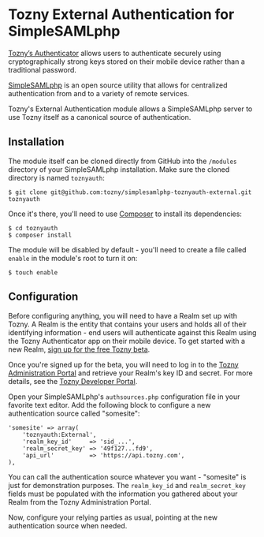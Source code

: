 Tozny External Authentication for SimpleSAMLphp
====

[Tozny’s Authenticator](https://tozny.com/secure-login/) allows users to authenticate securely using cryptographically strong keys stored on their mobile device rather than a traditional password.

[SimpleSAMLphp](https://simplesamlphp.org/) is an open source utility that allows for centralized authentication from and to a variety of remote services.
 
Tozny's External Authentication module allows a SimpleSAMLphp server to use Tozny itself as a canonical source of authentication.

Installation
----

The module itself can be cloned directly from GitHub into the `/modules` directory of your SimpleSAMLphp installation. Make sure the cloned directory is named `toznyauth`: 

    $ git clone git@github.com:tozny/simplesamlphp-toznyauth-external.git toznyauth

Once it's there, you'll need to use [Composer](https://getcomposer.org/) to install its dependencies:
 
    $ cd toznyauth
    $ composer install

The module will be disabled by default - you'll need to create a file called `enable` in the module's root to turn it on:

    $ touch enable

Configuration
----

Before configuring anything, you will need to have a Realm set up with Tozny. A Realm is the entity that contains your users and holds all of their identifying information - end users will authenticate against this Realm using the Tozny Authenticator app on their mobile device. To get started with a new Realm, [sign up for the free Tozny beta](https://tozny.com/beta/).

Once you're signed up for the beta, you will need to log in to the [Tozny Administration Portal](https://admin.tozny.com) and retrieve your Realm's key ID and secret. For more details, see the [Tozny Developer Portal](https://developer.tozny.com/#key-management).

Open your SimpleSAMLphp's `authsources.php` configuration file in your favorite text editor. Add the following block to configure a new authentication source called "somesite":

    'somesite' => array(
        'toznyauth:External',
        'realm_key_id'     => 'sid_...',
        'realm_secret_key' => '49f127...fd9',
        'api_url'          => 'https://api.tozny.com',
    ),
    
You can call the authentication source whatever you want - "somesite" is just for demonstration purposes. The `realm_key_id` and `realm_secret_key` fields must be populated with the information you gathered about your Realm from the Tozny Administration Portal.

Now, configure your relying parties as usual, pointing at the new authentication source when needed.